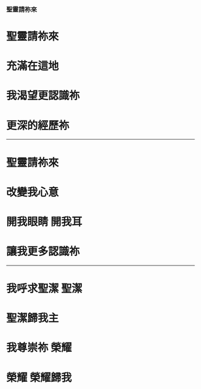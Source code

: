
### 聖靈請祢來  

# 聖靈請祢來
# 充滿在這地
# 我渴望更認識祢
# 更深的經歷祢

---

# 聖靈請祢來
# 改變我心意
# 開我眼睛 開我耳
# 讓我更多認識祢

---

# 我呼求聖潔 聖潔
# 聖潔歸我主
# 我尊崇祢 榮耀
# 榮耀 榮耀歸我
